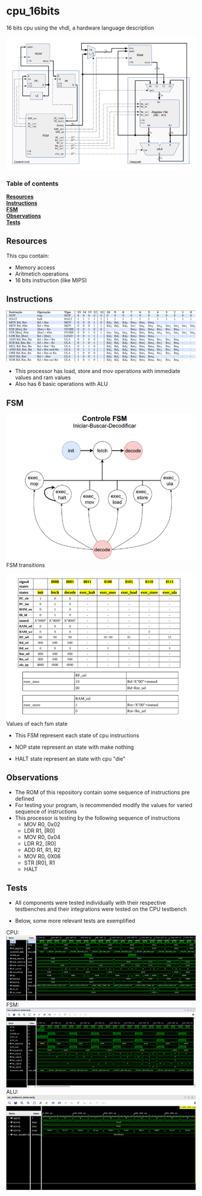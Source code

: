 # cpu_16bits

16 bits cpu using the vhdl, a hardware language description

![](documentation/processor_schematic.png)

### Table of contents

**[Resources](##Resources)** <br>
**[Instructions](#instructions)** <br>
**[FSM](#fsm)** <br>
**[Observations](#observations)** <br>
**[Tests](#tests)** <br>

## Resources

This cpu contain:

* Memory access 
* Aritmetich operations
* 16 bits instruction (like MIPS)

## Instructions

![Instructions](documentation/Especificação.png)

* This processor has load, store and mov operations with immediate values and ram values
* Also has 6 basic operations with ALU

## FSM

![FSM](documentation/FSM.png) FSM transitions

![FSM_table](documentation/FSM_table.png) 
Values of each fsm state

* This FSM represent each state of cpu instructions

* NOP state represent an state with make nothing
* HALT state represent an state with cpu "die"

## Observations

* The ROM of this repository contain some sequence of instructions pre defined
* For testing your program, is recommended modify the values for varied sequence of instructions
* This processor is testing by the following sequence of instructions 
    * MOV R0, 0x02  
    * LDR R1, [R0]
    * MOV R0, 0x04
    * LDR R2, [R0]  
    * ADD R1, R1, R2
    * MOV R0, 0X06  
    * STR [R0], R1 
    *  HALT
        
## Tests
* All components were tested individually with their respective testbenches and their integrations were tested on the CPU testbench

* Below, some more relevant tests are exemplified

CPU:
![CPU](img/cpu_testbench.png) 
FSM:
![FSM_test](img/fsm_testbench.png)
ALU:
![ULA](img/ula_testbench.png)
